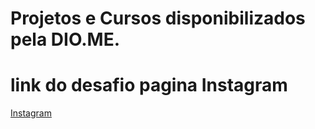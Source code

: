 # Projetos e Cursos disponibilizados pela DIO.ME.

# link do desafio pagina Instagram
[Instagram](https://jwpires.github.io/CursoFullStackDioMe/)
